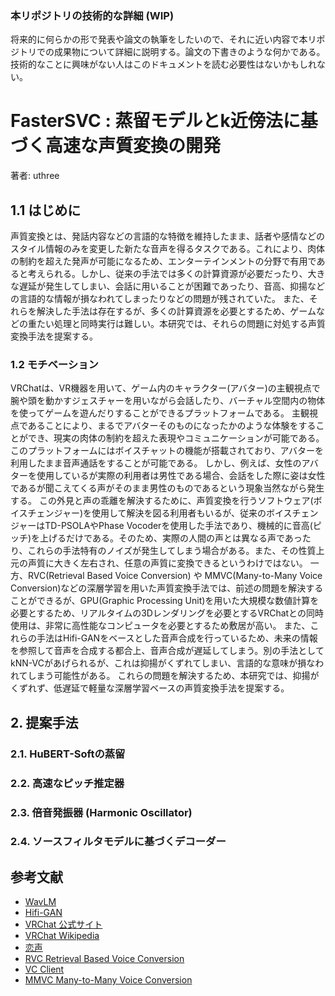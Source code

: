 ### 本リポジトリの技術的な詳細 (WIP)
将来的に何らかの形で発表や論文の執筆をしたいので、それに近い内容で本リポジトリでの成果物について詳細に説明する。論文の下書きのような何かである。技術的なことに興味がない人はこのドキュメントを読む必要性はないかもしれない。

# FasterSVC : 蒸留モデルとk近傍法に基づく高速な声質変換の開発
著者: uthree

## 1.1 はじめに
声質変換とは、発話内容などの言語的な特徴を維持したまま、話者や感情などのスタイル情報のみを変更した新たな音声を得るタスクである。これにより、肉体の制約を超えた発声が可能になるため、エンターテインメントの分野で有用であると考えられる。しかし、従来の手法では多くの計算資源が必要だったり、大きな遅延が発生してしまい、会話に用いることが困難であったり、音高、抑揚などの言語的な情報が損なわれてしまったりなどの問題が残されていた。
また、それらを解決した手法は存在するが、多くの計算資源を必要とするため、ゲームなどの重たい処理と同時実行は難しい。本研究では、それらの問題に対処する声質変換手法を提案する。

### 1.2 モチベーション
VRChatは、VR機器を用いて、ゲーム内のキャラクター(アバター)の主観視点で腕や頭を動かすジェスチャーを用いながら会話したり、バーチャル空間内の物体を使ってゲームを遊んだりすることができるプラットフォームである。
主観視点であることにより、まるでアバターそのものになったかのような体験をすることができ、現実の肉体の制約を超えた表現やコミュニケーションが可能である。
このプラットフォームにはボイスチャットの機能が搭載されており、アバターを利用したまま音声通話をすることが可能である。
しかし、例えば、女性のアバターを使用しているが実際の利用者は男性である場合、会話をした際に姿は女性であるが聞こえてくる声がそのまま男性のものであるという現象当然ながら発生する。
この外見と声の乖離を解決するために、声質変換を行うソフトウェア(ボイスチェンジャー)を使用して解決を図る利用者もいるが、従来のボイスチェンジャーはTD-PSOLAやPhase Vocoderを使用した手法であり、機械的に音高(ピッチ)を上げるだけである。そのため、実際の人間の声とは異なる声であったり、これらの手法特有のノイズが発生してしまう場合がある。また、その性質上元の声質に大きく左右され、任意の声質に変換できるというわけではない。
一方、RVC(Retrieval Based Voice Conversion) や MMVC(Many-to-Many Voice Conversion)などの深層学習を用いた声質変換手法では、前述の問題を解決することができるが、GPU(Graphic Processing Unit)を用いた大規模な数値計算を必要とするため、リアルタイムの3Dレンダリングを必要とするVRChatとの同時使用は、非常に高性能なコンピュータを必要とするため敷居が高い。
また、これらの手法はHifi-GANをベースとした音声合成を行っているため、未来の情報を参照して音声を合成する都合上、音声合成が遅延してしまう。別の手法としてkNN-VCがあげられるが、これは抑揚がくずれてしまい、言語的な意味が損なわれてしまう可能性がある。
これらの問題を解決するため、本研究では、抑揚がくずれず、低遅延で軽量な深層学習ベースの声質変換手法を提案する。

## 2. 提案手法
### 2.1. HuBERT-Softの蒸留
### 2.2. 高速なピッチ推定器
### 2.3. 倍音発振器 (Harmonic Oscillator)
### 2.4. ソースフィルタモデルに基づくデコーダー

## 参考文献
- [WavLM](https://arxiv.org/abs/2110.13900)
- [Hifi-GAN](https://arxiv.org/abs/2010.05646)
- [VRChat 公式サイト](https://hello.vrchat.com/)
- [VRChat Wikipedia](https://ja.wikipedia.org/wiki/VRChat)
- [恋声](http://koigoemoe.g2.xrea.com/koigoe/koigoe.html)
- [RVC Retrieval Based Voice Conversion](https://github.com/RVC-Project/Retrieval-based-Voice-Conversion-WebUI)
- [VC Client](https://github.com/w-okada/voice-changer)
- [MMVC Many-to-Many Voice Conversion](https://github.com/isletennos/MMVC_Trainer)